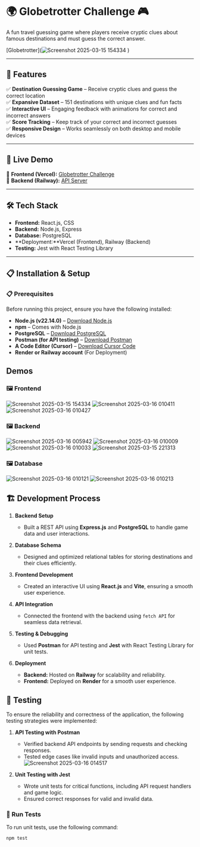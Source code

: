 # 🌍 **Globetrotter Challenge** 🎮  

A fun travel guessing game where players receive cryptic clues about famous destinations and must guess the correct answer.  

[Globetrotter](![Screenshot 2025-03-15 154334](https://github.com/user-attachments/assets/2abec7a2-7040-4f2f-9d28-ca89efac9483)
)  

---

## 🌟 **Features**  

✅ **Destination Guessing Game** – Receive cryptic clues and guess the correct location  
✅ **Expansive Dataset** – 151 destinations with unique clues and fun facts  
✅ **Interactive UI** – Engaging feedback with animations for correct and incorrect answers  
✅ **Score Tracking** – Keep track of your correct and incorrect guesses  
✅ **Responsive Design** – Works seamlessly on both desktop and mobile devices  

---

## 🚀 **Live Demo**  

🔗 **Frontend (Vercel):** [Globetrotter Challenge](https://fullstack-gaming-web-app.vercel.app/)  
🔗 **Backend (Railway):** [API Server](https://fullstack-gaming-web-app-production.up.railway.app/)  

---
 

## 🛠️ **Tech Stack**  

- **Frontend:** React.js, CSS  
- **Backend:** Node.js, Express  
- **Database:** PostgreSQL  
- **Deployment:**Vercel (Frontend), Railway (Backend)  
- **Testing:** Jest with React Testing Library  

---

## 📋 **Installation & Setup**  

### 📋 Prerequisites  

Before running this project, ensure you have the following installed:  

- **Node.js (v22.14.0)** – [Download Node.js](https://nodejs.org/)  
- **npm** – Comes with Node.js  
- **PostgreSQL** – [Download PostgreSQL](https://www.postgresql.org/download/)  
- **Postman (for API testing)** – [Download Postman](https://www.postman.com/downloads/)  
- **A Code Editor (Cursor)** – [Download Cursor Code](https://cursor.sh/)  
- **Render or Railway account** (For Deployment)  

 
## **Demos**  

### **🖼️ Frontend**
![Screenshot 2025-03-15 154334](https://github.com/user-attachments/assets/c88982fc-375e-47e5-9768-13a9ef404612)
![Screenshot 2025-03-16 010411](https://github.com/user-attachments/assets/cfc20ff6-c8bb-4aec-982c-ef159fea2da3)
![Screenshot 2025-03-16 010427](https://github.com/user-attachments/assets/d25fc10e-7975-40d6-9c6a-21b45ead5a83)

### **🖼️ Backend**
![Screenshot 2025-03-16 005942](https://github.com/user-attachments/assets/88f73baa-b28f-4dee-9649-d7bc596a9cb1)
![Screenshot 2025-03-16 010009](https://github.com/user-attachments/assets/0a8fdbf1-2e28-43ec-947b-bc0a3685bcf4)
![Screenshot 2025-03-16 010033](https://github.com/user-attachments/assets/568441a8-7867-44f8-ba31-af2f11960467)
![Screenshot 2025-03-15 221313](https://github.com/user-attachments/assets/d6181f83-2527-44e8-a9fa-c0cce48d7159)

### **🖼️ Database**
![Screenshot 2025-03-16 010121](https://github.com/user-attachments/assets/76f5dd5e-80c8-4ef5-96c1-5cc0d2f2bf4a)
![Screenshot 2025-03-16 010213](https://github.com/user-attachments/assets/d3c0accf-d6e0-44b6-84fe-d77fdae9e13b)

## 🏗️ Development Process  

1. **Backend Setup**  
   - Built a REST API using **Express.js** and **PostgreSQL** to handle game data and user interactions.  

2. **Database Schema**  
   - Designed and optimized relational tables for storing destinations and their clues efficiently.  

3. **Frontend Development**  
   - Created an interactive UI using **React.js** and **Vite**, ensuring a smooth user experience.  

4. **API Integration**  
   - Connected the frontend with the backend using `fetch API` for seamless data retrieval.  

5. **Testing & Debugging**  
   - Used **Postman** for API testing and **Jest** with React Testing Library for unit tests.  

6. **Deployment**  
   - **Backend:** Hosted on **Railway** for scalability and reliability.  
   - **Frontend:** Deployed on **Render** for a smooth user experience.  
## 🧪 Testing  

To ensure the reliability and correctness of the application, the following testing strategies were implemented:  

1. **API Testing with Postman**  
   - Verified backend API endpoints by sending requests and checking responses.  
   - Tested edge cases like invalid inputs and unauthorized access.  
![Screenshot 2025-03-16 014517](https://github.com/user-attachments/assets/29f3e886-e769-4c3b-ae43-98e59878c8fa)

2. **Unit Testing with Jest**  
   - Wrote unit tests for critical functions, including API request handlers and game logic.  
   - Ensured correct responses for valid and invalid data.    

### 🏃 Run Tests  

To run unit tests, use the following command:  

```bash
npm test




